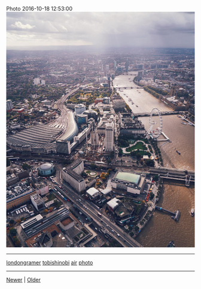 <!--
title: Photo 2016-10-18 12
date: 2020-06-28T14:43:49.698Z
tags: londongramer, tobishinobi, air, photo
-->


Photo 2016-10-18 12:53:00
![](151976604492-0.jpg)

<!--BOTTOM-POST-NAVIGATION-->
---

[londongramer](tag-londongramer.md) [tobishinobi](tag-tobishinobi.md) [air](tag-air.md) [photo](tag-photo.md)

---

[Newer](150071086552.md) | [Older](152439341312.md)